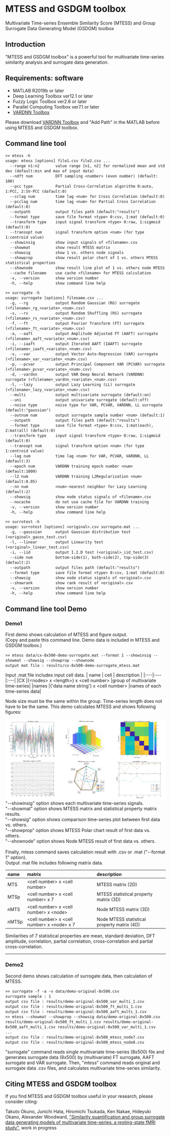 # MTESS and GSDGM toolbox
Multivariate Time-series Ensemble Similarity Score (MTESS) and Group Surrogate Data Generating Model (GSDGM) toolbox

## Introduction
"MTESS and GSDGM toolbox" is a powerful tool for multivariate time-series similarity analysis and surrogate data generation.


## Requirements: software
* MATLAB R2019b or later
* Deep Learning Toolbox ver12.1 or later
* Fuzzy Logic Toolbox ver2.6 or later
* Parallel Computing Toolbox ver7.1 or later
* [VARDNN Toolbox](https://github.com/takuto-okuno-riken/vardnn)

Please download [VARDNN Toolbox](https://github.com/takuto-okuno-riken/vardnn) and "Add Path" in the MATLAB before using MTESS and GSDGM toolbox.

## Command line tool
~~~
>> mtess -h
usage: mtess [options] file1.csv file2.csv ...
  --range n1:n2       value range [n1, n2] for normalized mean and std dev (default:min and max of input data)
  --ndft num          DFT sampling <number> (even number) (default: 100)
  --pcc type          Partial Cross-Correlation algorithm 0:auto, 1:PCC, 2:SV-PCC (dafault:0)
  --cclag num         time lag <num> for Cross Correlation (default:8)
  --pcclag num        time lag <num> for Partial Cross Correlation (default:8)
  --outpath           output files path (default:"results")
  --format type       save file format <type> 0:csv, 1:mat (default:0)
  --transform type    input signal transform <type> 0:raw, 1:sigmoid (default:0)
  --transopt num      signal transform option <num> (for type 1:centroid value)
  --showinsig         show input signals of <filename>.csv
  --showmat           show result MTESS matrix
  --showsig           show 1 vs. others node signals
  --showprop          show result polar chart of 1 vs. others MTESS statistical properties
  --shownode          show result line plot of 1 vs. others node MTESS
  --cache filename    use cache <filename> for MTESS calculation
  -v, --version       show version number
  -h, --help          show command line help
~~~

~~~
>> surrogate -h
usage: surrogate [options] filename.csv ...
  -g, --rg            output Random Gaussian (RG) surrogate (<filename>_rg_<variate>_<num>.csv)
  -s, --rs            output Random Shuffling (RS) surrogate (<filename>_rs_<variate>_<num>.csv)
  -f, --ft            output Fourier Transform (FT) surrogate (<filename>_ft_<variate>_<num>.csv)
  -a, --aaft          output Amplitude Adjusted FT (AAFT) surrogate (<filename>_aaft_<variate>_<num>.csv)
  -i, --iaaft         output Iterated AAFT (IAAFT) surrogate (<filename>_iaaft_<variate>_<num>.csv)
  -v, --var           output Vector Auto-Regression (VAR) surrogate (<filename>_var_<variate>_<num>.csv)
  -p, --pcvar         output Principal Component VAR (PCVAR) surrogate (<filename>_pcvar_<variate>_<num>.csv)
  -d, --vardnn        output VAR Deep Neural Network (VARDNN) surrogate (<filename>_vardnn_<variate>_<num>.csv)
  -l, --lazy          output Lazy Learning (LL) surrogate (<filename>_lazy_<variate>_<num>.csv)
  --multi             output multivariate surrogate (default:on)
  --uni               output univariate surrogate (default:off)
  --noise type        noise type for VAR, PCVAR, VARDNN, LL surrogate (default:"gaussian")
  --outnum num        output surrogate sample number <num> (default:1)
  --outpath           output files path (default:"results")
  --format type       save file format <type> 0:csv, 1:mat(each), 2:mat(all) (default:0)
  --transform type    input signal transform <type> 0:raw, 1:sigmoid (default:0)
  --transopt num      signal transform option <num> (for type 1:centroid value)
  --lag num           time lag <num> for VAR, PCVAR, VARDNN, LL (default:3)
  --epoch num         VARDNN training epoch number <num> (default:1000)
  --l2 num            VARDNN training L2Regularization <num> (default:0.05)
  --nn num            <num>-nearest neighbor for Lazy Learning (default:2)
  --showsig           show node status signals of <filename>.csv
  --nocache           do not use cache file for VARDNN training
  -v, --version       show version number
  -h, --help          show command line help
~~~

~~~
>> surrotest -h
usage: surrotest [options] <original>.csv surrogate.mat ...
  -g, --gaussian      output Gaussian distribution test (<original>_gauss_test.csv)
  -l, --linear        output Linearity test  (<original>_linear_test.csv)
  -i, --iid           output I.I.D test (<original>_iid_test.csv)
  --side num          bottom-side(1), both-side(2), top-side(3) (default:2)
  --outpath           output files path (default:"results")
  --format type       save file format <type> 0:csv, 1:mat (default:0)
  --showsig           show node status signals of <original>.csv
  --showrank          show rank result of <original>.csv
  -v, --version       show version number
  -h, --help          show command line help
~~~

## Command line tool Demo
### Demo1
First demo shows calculation of MTESS and figure output.<br>
(Copy and paste this command line. Demo data is included in MTESS and GSDGM toolbox.)
~~~
>> mtess data/cx-8x500-demo-surrogate.mat --format 1 --showinsig --showmat --showsig --showprop --shownode
output mat file : results/cx-8x500-demo-surrogate_mtess.mat
~~~
Input .mat file includes input cell data.
| name | cell | description |
|:---|:---|:---|
|CX |{&lt;nodes&gt; x &lt;length&gt;} x &lt;cell number&gt; |group of multivariate time-series|
|names |{'data name string'} x &lt;cell number&gt; |names of each time-series data|

Node size must be the same within the group. Time-series length does not have to be the same.
This demo calculates MTESS and shows following figures:
<div align="center">
<img src="data/demo1.jpg">
</div>
"--showinsig" option shows each multivariate time-series signals.<br>
"--showmat" option shows MTESS matrix and statistical property matrix results.<br>
"--showsig" option shows comparison time-series plot between first data vs. others.<br>
"--showprop" option shows MTESS Polar chart result of first data vs. others.<br>
"--shownode" option shows Node MTESS result of first data vs. others.<br>
<br>
Finally, mtess command saves calculation result with .csv or .mat ("--format 1" option).<br>
Output .mat file includes following matrix data.

| name | matrix | description |
|:---|:---|:---|
|MTS |&lt;cell number&gt; x &lt;cell number&gt; | MTESS matrix (2D)|
|MTSp |&lt;cell number&gt; x &lt;cell number&gt; x 7| MTESS statistical property matrix (3D)|
|nMTS |&lt;cell number&gt; x &lt;cell number&gt; x &lt;node&gt;| Node MTESS matrix (3D)|
|nMTSp |&lt;cell number&gt; x &lt;cell number&gt; x &lt;node&gt; x 7| Node MTESS statistical property matrix (4D)|

Similarities of 7 statistical properties are mean, standard deviation, DFT amplitude, correlation, partial correlation, cross-correlation and partial cross-correlation.

___
### Demo2
Second demo shows calculation of surrogate data, then calculation of MTESS.
~~~
>> surrogate -f -a -v data/demo-original-8x500.csv
surrogate sample : 1
output csv file : results/demo-original-8x500_var_multi_1.csv
output csv file : results/demo-original-8x500_ft_multi_1.csv
output csv file : results/demo-original-8x500_aaft_multi_1.csv
>> mtess --showmat --showprop --showsig data/demo-original-8x500.csv results/demo-original-8x500_ft_multi_1.csv results/demo-original-8x500_aaft_multi_1.csv results/demo-original-8x500_var_multi_1.csv
...
output csv file : results/demo-original-8x500_mtess_node7.csv
output csv file : results/demo-original-8x500_mtess_node8.csv
~~~
"surrogate" command reads single multivariate time-series (8x500) file and generates surrogate data (8x500) by (multivariate) FT surrogate, AAFT surrogate and VAR surrogate.
Then, "mtess" command reads original and surrogate data .csv files, and calculates multivariate time-series similarity.

## Citing MTESS and GSDGM toolbox
If you find MTESS and GSDGM toolbox useful in your research, please consider citing: 

Takuto Okuno, Junichi Hata, Hiromichi Tsukada, Ken Nakae, Hideyuki Okano, Alexander Woodward,
["Similarity quantification and group surrogate data generating models of multivariate time-series: a resting-state fMRI study"](https://www.yahoo.com/), work in progress

